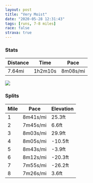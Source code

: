 ```yaml
---
layout: post
title: "Very Moist"
date: "2020-05-28 12:31:43"
tags: [runs, 7-8 miles]
race: false
strava: true
---
```


### Stats

| Distance | Time | Pace |
|----------|------|------|
|7.64mi|1h2m10s|8m08s/mi|

<img src='https://maps.googleapis.com/maps/api/staticmap?maptype=roadmap&path=enc:u_wwFvbsbMQmAGeAAWFcAVmAt@eB\cAVkAB]?_@C[e@gBMc@Yq@c@y@wBkCmCiCmA{@sBaAgC{AgHiGyAkBiBkBqAs@wEkBm@i@{CcDeBiAi@Q}AOmD@oAIcBUkA_@yB{@w@e@WYG[GmAG_@q@aBIc@F_@h@yATuAAeAUuA?Sf@aC\cARgANgBAe@EW[w@g@g@eBa@qAcAuAo@iAaAyAqB[cAAw@FaAl@wBVcBA}@O}@Ym@k@m@g@]i@OiAm@w@q@q@cAWcAc@gAq@iAqCuA{@Mg@@[Ja@T_@\YJm@Bo@K}@c@kByBc@u@Oy@M]OYUSw@SgANe@CsAg@oDu@}@[{@g@eByAoAmBcB}Ay@g@gAU_@Qs@u@u@i@o@w@_@oAo@qD?sAPaBBkACi@Ic@M_@IOSQuAq@o@e@oHoEmEaDeCoAi@a@q@q@uAo@uA_@aD?w@M_BGw@Vi@d@c@R]Dw@Go@TQNWb@m@jBOr@KxBDrAAd@GZ]`A}@pAk@zAs@`Ac@xC?PFV~@jAp@pA`@dAd@v@v@d@f@Lt@DdBIf@Jd@ZX^Zx@Tz@PlAVv@VhAt@~AX`@t@t@`Bx@j@^~@RlAD`B]v@e@l@Wp@Gp@DlAb@ZPd@b@d@r@~AdBl@rATn@RXd@^`@PZFnCK~@JZN`BrAX\d@x@l@zA~@dBj@f@tAn@XXn@dAzCrGPR\Tt@\|AVzBAtC_@dBT\NJLNVb@zAJx@Rf@Jd@LPfA`Ab@PxAx@lA\rAl@x@NxBxAv@jAlA`Ch@r@b@^f@|@l@f@hAvA|BrARV\j@Tv@XTR^^lABh@?XW~@g@fAAJ@FzB|@LHTZXLbAB\G`Ac@\ERZHTd@b@P`@|@h@L?\N^f@b@Rx@v@nAf@b@DPHd@V~@r@XFlACN\fA|@HLJz@`AbATLhALPHVx@RTFXLRNA|@Xd@FPAPHHFDVV`@rA~@l@l@fAh@T\d@~At@^hAtAl@Xr@Pb@GTAaAhAeAzCQ`B@\F`@?XGZUj@?RFVVh@r@Tz@l@b@j@RHh@Br@l@d@FhBlAnAh@h@j@`@R|BxAJNBNAp@&key=AIzaSyC1MId7bFpkLXNAaYhBSTb8jLyiSqzbDtM&size=800x800&markers=color:yellow|label:S|40.75531,-73.99484&markers=color:green|label:F|40.75535999999997,-73.9951300000001'>

### Splits

| Mile | Pace | Elevation |
|------|------|-----------|
|1|8m41s/mi|25.3ft|
|2|7m45s/mi|6.6ft|
|3|8m03s/mi|29.9ft|
|4|8m05s/mi|-10.5ft|
|5|8m43s/mi|-3.9ft|
|6|8m12s/mi|-20.3ft|
|7|7m55s/mi|-26.2ft|
|8|7m26s/mi|3.6ft|
